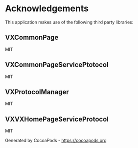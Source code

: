 # Acknowledgements
This application makes use of the following third party libraries:

## VXCommonPage

MIT


## VXCommonPageServicePtotocol

MIT


## VXProtocolManager

MIT


## VXVXHomePageServiceProtocol

MIT

Generated by CocoaPods - https://cocoapods.org
